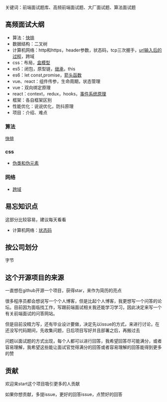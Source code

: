 关键词：前端面试题库、高频前端面试题、大厂面试题、算法面试题
## 高频面试大纲
- 算法：[快排](https://github.com/lanweipeng/fullAnswer/issues/2)
- 数据结构：二叉树
- 计算机网络：http和https，header参数，状态码，tcp三次握手，[url输入后的过程](https://github.com/lanweipeng/fullAnswer/issues/1)，跨域
- css：布局，[盒模型](https://github.com/lanweipeng/fullAnswer/issues/7)
- es5：闭包，原型链，[继承](https://github.com/lanweipeng/fullAnswer/issues/3)，this
- es6：let const,promise，[箭头函数](https://github.com/lanweipeng/fullAnswer/issues/8)
- vue、react：组件传参，生命周期，状态管理
- vue：双向绑定原理
- react：context，redux，hooks，[事件系统原理](https://github.com/lanweipeng/fullAnswer/issues/3)
- 框架：各自框架区别
- 性能优化：说说优化，防抖原理
- 项目：介绍、难点

### 算法
[快排](https://github.com/lanweipeng/fullAnswer/issues/2)
### css
- [伪类和伪元素](https://github.com/lanweipeng/fullAnswer/issues/9)
### 网络
- [跨域](https://github.com/lanweipeng/fullAnswer/issues/10)

## 易忘知识点
这部分比较容易，建议每天看看
- 计算机网络：[状态码](https://github.com/lanweipeng/fullAnswer/issues/12)
## 按公司划分
字节
## 这个开源项目的来源
一直想在github开源一个项目，获得star，来作为简历的亮点

很多程序员都会想说写一个个人博客，但是比起个人博客，我更想写一个问答的论坛。目前因为面临找工作，写跟前端面试相关我还能学习学习，因此决定来写一个有关前端面试的问答网站。

但是目前没精力写，还有毕业设计要做，决定先以issue的方式，来进行讨论，在还没写代码期间，先收集问题，日后项目写好并且部署之后，再搬过去

问题以面试题的方式出现，每个人都可以进行回答，我希望回答尽可能满分，或者容易理解，我希望这些能让面试官觉得满分的回答或者容易理解的回答能得到更多的赞
## 贡献
欢迎来start这个项目吸引更多的人贡献

如果你想贡献，多提issue，更好的回答issue，点赞好的回答